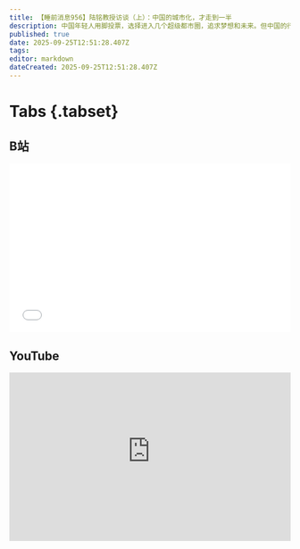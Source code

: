 ```yaml
---
title: 【睡前消息956】陆铭教授访谈（上）：中国的城市化，才走到一半
description: 中国年轻人用脚投票，选择进入几个超级都市圈，追求梦想和未来。但中国的行政架构和财政原则，还停留在“前都市圈时代”。接下来中国面临选择，是用行政惯性限制都市圈的发展？还是顺应都市圈的需求做行政改革？陆铭教授给出了清晰的解释。
published: true
date: 2025-09-25T12:51:28.407Z
tags: 
editor: markdown
dateCreated: 2025-09-25T12:51:28.407Z
---
```


# Tabs {.tabset}
## B站
<div style="position: relative; padding: 30% 45%;">
<iframe style="position: absolute; width: 100%; height: 100%; left: 0; top: 0;" src="//player.bilibili.com/player.html?&bvid=BV1edJkzCEiA&page=1&as_wide=1&high_quality=1&danmaku=1&autoplay=0" scrolling="no" border="0" frameborder="no" framespacing="0" allowfullscreen="true"></iframe>
</div>

<!--  睡前消息的西瓜视频账号仍处于禁言状态，暂时将其从模板中注释
## 西瓜视频
<div style="position: relative; padding: 30% 45%;">
<iframe style="position: absolute; top: 50%; left: 50%; transform: translate(-50%, -50%); width: 80%; height: 100%;" frameborder="0" src="https://www.ixigua.com/iframe/西瓜视频ID?autoplay=0" referrerpolicy="unsafe-url" allowfullscreen></iframe>
</div>
-->

## YouTube
<div style="position: relative; padding: 30% 45%;">
<iframe style="position: absolute; top: 0; left: 0; width: 100%; height: 100%;" src="https://www.youtube-nocookie.com/embed/YouTubeVID" title="YouTube video player" frameborder="0" allow="accelerometer; autoplay; clipboard-write; encrypted-media; gyroscope; picture-in-picture" allowfullscreen="true"></iframe>
</div>
  
#


